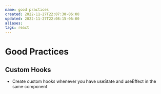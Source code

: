 ```yaml
---
name: good practices
created: 2022-11-27T22:07:30-06:00
updated: 2022-11-27T22:08:15-06:00
aliases: 
tags: react
---
```

# Good Practices


## Custom Hooks

- Create custom hooks whenever you have useState and useEffect in the same component

